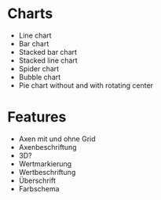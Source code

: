 # Charts

- Line chart
- Bar chart
- Stacked bar chart
- Stacked line chart
- Spider chart
- Bubble chart
- Pie chart without and with rotating center

# Features

- Axen mit und ohne Grid
- Axenbeschriftung
- 3D?
- Wertmarkierung
- Wertbeschriftung
- Überschrift
- Farbschema